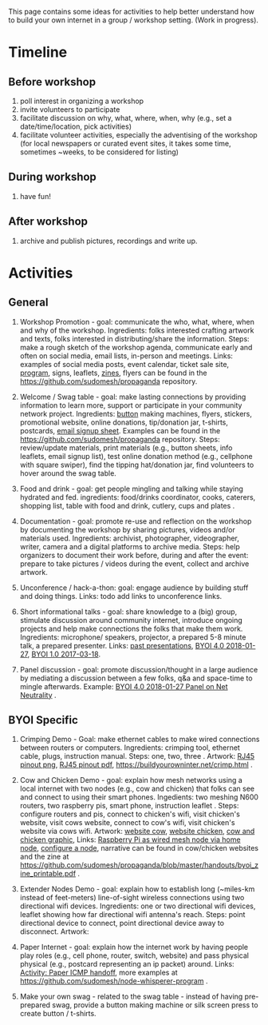 This page contains some ideas for activities to help better understand how to build your own internet in a group / workshop setting. (Work in progress).

# Timeline

## Before workshop

1. poll interest in organizing a workshop
1. invite volunteers to participate
1. facilitate discussion on why, what, where, when, why (e.g., set a date/time/location, pick activities)
1. facilitate volunteer activities, especially the adventising of the workshop (for local newspapers or curated event sites, it takes some time, sometimes ~weeks, to be considered for listing)

## During workshop

1. have fun!

## After workshop 

1. archive and publish pictures, recordings and write up. 

# Activities

## General 
1. Workshop Promotion - goal: communicate the who, what, where, when and why of the workshop. Ingredients: folks interested crafting artwork and texts, folks interested in distributing/share the information. Steps: make a rough sketch of the workshop agenda, communicate early and often on social media, email lists, in-person and meetings. Links: examples of social media posts, event calendar, ticket sale site, [program](https://github.com/sudomesh/propaganda/blob/master/handouts/BYOIv4_program.pdf), signs, leaflets, [zines](https://github.com/sudomesh/propaganda/blob/master/handouts/byoi_zine_printable.pdf), flyers can be found in the https://github.com/sudomesh/propaganda repository. 

1. Welcome / Swag table - goal: make lasting connections by providing information to learn more, support or participate in your community network project. Ingredients: [button](https://github.com/sudomesh/propaganda/blob/master/buttons/oaklandmesh_buttonsheet.png) making machines, flyers, stickers, promotional website, online donations, tip/donation jar, t-shirts, postcards, [email signup sheet](https://github.com/sudomesh/propaganda/blob/master/handouts/BYOI_SignUp_Sheet_Watermark.pdf).  Examples can be found in the https://github.com/sudomesh/propaganda repository. Steps: review/update materials, print materials (e.g., button sheets, info leaflets, email signup list), test online donation method (e.g., cellphone with square swiper), find the tipping hat/donation jar, find volunteers to hover around the swag table. 

1. Food and drink - goal: get people mingling and talking while staying hydrated and fed. ingredients: food/drinks coordinator, cooks, caterers, shopping list, table with food and drink, cutlery, cups and plates . 

1. Documentation - goal: promote re-use and reflection on the workshop by documenting the workshop by sharing pictures, videos and/or materials used.  Ingredients: archivist, photographer, videographer, writer, camera and a digital platforms to archive media. Steps: help organizers to document their work before, during and after the event: prepare to take pictures / videos during the event, collect and archive artwork. 

1. Unconference / hack-a-thon: goal: engage audience by building stuff and doing things. Links: todo add links to unconference links.

1. Short informational talks - goal: share knowledge to a (big) group, stimulate discussion around community internet, introduce ongoing projects and help make connections the folks that make them work. Ingredients: microphone/ speakers, projector, a prepared 5-8 minute talk, a prepared presenter. Links: [past presentations](https://github.com/sudomesh/propaganda/tree/master/presentations), [BYOI 4.0 2018-01-27](https://youtu.be/WuuE8lHgP5c), [BYOI 1.0 2017-03-18](https://youtu.be/wA7FNV6U8rU).

1. Panel discussion - goal: promote discussion/thought in a large audience by mediating a discussion between a few folks, q&a and space-time to mingle afterwards. Example: [BYOI 4.0 2018-01-27 Panel on Net Neutrality](https://youtu.be/WuuE8lHgP5c?t=915) . 

## BYOI Specific

1. Crimping Demo - Goal: make ethernet cables to make wired connections between routers or computers. Ingredients: crimping tool, ethernet cable, plugs, instruction manual. Steps: one, two, three . Artwork: [RJ45 pinout png](https://github.com/sudomesh/propaganda/blob/master/cards/EthernetCableCrimpingLaminated.png), [RJ45 pinout pdf](https://github.com/sudomesh/propaganda/blob/master/cards/rj45_pinout.pdf), https://buildyourowninter.net/crimp.html . 

1. Cow and Chicken Demo - goal: explain how mesh networks using a local internet with two nodes (e.g., cow and chicken) that folks can see and connect to using their smart phones. Ingedients: two meshing N600 routers, two raspberry pis, smart phone, instruction leaflet . Steps: configure routers and pis, connect to chicken's wifi, visit chicken's website, visit cows website, connect to cow's wifi, visit chicken's website via cows wifi. Artwork: [website cow](./cow/index.md), [website chicken](./chicken/index.md), [cow and chicken graphic](https://github.com/sudomesh/propaganda/blob/master/infographics/cow_chicken_mesh.png),  Links: [Raspberry Pi as wired mesh node via home node](https://github.com/sudomesh/babeld-lab/blob/master/services_guide.md#use-case---raspberry-pi-as-wired-mesh-node-via-home-node), [configure a node](https://peoplesopen.net/walkthrough), narrative can be found in cow/chicken websites and the zine at https://github.com/sudomesh/propaganda/blob/master/handouts/byoi_zine_printable.pdf .

1. Extender Nodes Demo - goal: explain how to establish long (~miles-km instead of feet-meters) line-of-sight wireless connections  using two directional wifi devices. Ingredients: one or two directional wifi devices, leaflet showing how far directional wifi antenna's reach. Steps: point directional device to connect, point directional device away to disconnect. Artwork: 

1. Paper Internet - goal: explain how the internet work by having people play roles (e.g., cell phone, router, switch, website) and pass physical physical (e.g., postcard representing an ip packet) around. Links: [Activity: Paper ICMP handoff](https://github.com/sudomesh/node-whisperer-program/blob/master/workshops/icmp.md), more examples at https://github.com/sudomesh/node-whisperer-program . 

1. Make your own swag - related to the swag table - instead of having pre-prepared swag, provide a button making machine or silk screen press to create button / t-shirts. 



